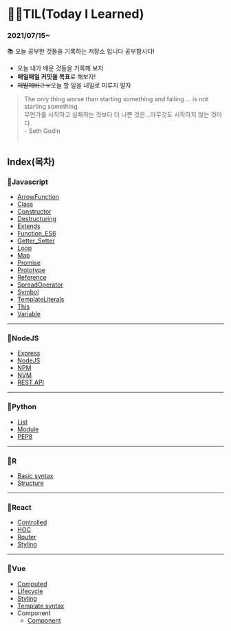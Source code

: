 # ✍🏻TIL(Today I Learned) 

<h3>2021/07/15~</h3>
📚 오늘 공부한 것들을 기록하는 저장소 입니다 공부합시다!

- 오늘 내가 배운 것들을 기록해 보자
- **매일매일 커밋을 목표**로 해보자! 
- ~~제발제바ㄹㅠ~~오늘 할 일을 내일로 미루지 말자

> The only thing worse than starting something and failing ... is not starting something. <br />
> 무언가를 시작하고 실패하는 것보다 더 나쁜 것은…아무것도 시작하지 않는 것이다. <br />
> \- Seth Godin
<br /><br />

## Index(목차)

### 📌Javascript
- [ArrowFunction](Javascript/ArrowFunction.md)
- [Class](Javascript/Class.md)
- [Constructor](Javascript/Constructor.md)
- [Destructuring](Javascript/Destructuring.md)
- [Extends](Javascript/Extends.md)
- [Function_ES6](Javascript/Function_ES6.md)
- [Getter_Setter](Javascript/Getter_Setter.md)
- [Loop](Javascript/Loop.md)
- [Map](Javascript/Map.md)
- [Promise](Javascript/Promise.md)
- [Prototype](Javascript/Prototype.md)
- [Reference](Javascript/Reference.md)
- [SpreadOperator](Javascript/SpreadOperator.md)
- [Symbol](Javascript/Symbol.md)
- [TemplateLiterals](Javascript/TemplateLiterals.md)
- [This](Javascript/This.md)
- [Variable](Javascript/Variable.md)

---

### 📌NodeJS

- [Express](Node.js/Express.md)
- [NodeJS](Node.js/Nodejs.md)
- [NPM](Node.js/NPM.md)
- [NVM](Node.js/NVM.md)
- [REST API](Node.js/REST_API.md)

---

### 📌Python

- [List](Python/List.md)
- [Module](Python/Module.md)
- [PEP8](Python/PEP8.md)

---

### 📌R

- [Basic syntax](R/Basic_syntax.md)
- [Structure](R/Structure.md)

---

### 📌React

- [Controlled](React/Controlled.md)
- [HOC](React/HOC.md)
- [Router](React/Router.md)
- [Styling](React/Styling.md)

---

### 📌Vue

- [Computed](Vue/Computed.md)
- [Lifecycle](Vue/Lifecycle.md)
- [Styling](Vue/Styling.md)
- [Template syntax](Vue/Template_syntax.md)
- Component
  - [Component](Vue/Component/Component.md)
